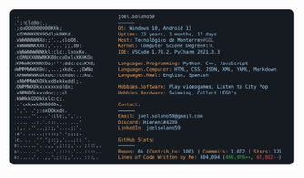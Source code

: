 <a href="https://github.com/JoelSolano59/JoelSolano59">
  <picture>
    <source media="(prefers-color-scheme: dark)" srcset="https://raw.githubusercontent.com/JoelSolano59/JoelSolano59/main/dark_mode.svg">
    <img alt="Joel Solano's GitHub Profile README" src="https://raw.githubusercontent.com/JoelSolano59/JoelSolano59/main/dark_mode.svg">
  </picture>
</a>
